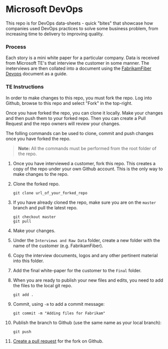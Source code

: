 # Microsoft DevOps
This repo is for DevOps data-sheets - quick "bites" that showcase how companies used
DevOps practices to solve some business problem, from increasing time to delivery
to improving quality.

### Process
Each story is a mini white paper for a particular company. Data is received from
Microsoft TE's that interview the customer in some manner. The ineterviews are 
then collated into a document using the [FabrikamFiber Devops](/Final/FabFiber%20DevOps.docx)
document as a guide.

### TE Instructions
In order to make changes to this repo, you must fork the repo. Log into Github, 
browse to this repo and select "Fork" in the top-right.

Once you have forked the repo, you can clone it locally. Make your changes and 
then push them to your forked repo. Then you can create a Pull Request and the
repo owners will review your changes.

The folling commands can be used to clone, commit and push changes once you 
have forked the repo.

> **Note:** All the commands must be performed from the root folder of the repo.

1. Once you have interviewed a customer, fork this repo. This creates a copy of
the repo under your own Github account. This is the only way to make changes to
the repo.

1. Clone the forked repo.
	```
	git clone url_of_your_forked_repo
	```

1. If you have already cloned the repo, make sure you are on the `master` branch
and pull the latest repo.

	```
	git checkout master
	git pull
	```

1. Make your changes.
1. Under the `Interviews and Raw Data` folder, create a new folder with the name 
of the customer (e.g. FabrikamFiber).
1. Copy the interview documents, logos and any other pertinent material into this
folder.
1. Add the final white-paper for the customer to the `Final` folder.
1. When you are ready to publish your new files and edits, you need to add the files
to the local git repo.

	```
	git add .
	```

1. Commit, using `-m` to add a commit message:

	```
	git commit -m "Adding files for Fabrikam"
	```

1. Publish the branch to Github (use the same name as your local branch):

	```
	git push
	```

1. [Create a pull request](https://help.github.com/articles/creating-a-pull-request/)
for the fork on Github.